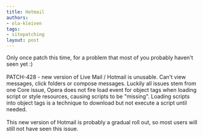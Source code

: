 ```yaml
---
title: Hotmail
authors:
- ola-kleiven
tags:
- sitepatching
layout: post
---
```

Only once patch this time, for a problem that most of you probably haven&#39;t seen yet :)<br/><br/>PATCH-428 - new version of Live Mail / Hotmail is unusable. Can&#39;t view messages, click folders or compose messages. Luckily all issues stem from one Core issue, Opera does not fire load event for object tags when loading script or style resources, causing scripts to be &quot;missing&quot;. Loading scripts into object tags is a technique to download but not execute a script until needed.<br/><br/>This new version of Hotmail is probably a gradual roll out, so most users will still not have seen this issue.

